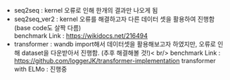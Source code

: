 - seq2seq : kernel 오류로 인해 한개의 결과만 나오게 됨 <br/>
- seq2seq_ver2 : kernel 오류를 해결하고자 다른 데이터 셋을 활용하여 진행함 (base code도 살짝 다름) <br/>
benchmark Link : https://wikidocs.net/216494 <br/>
-  transformer : wandb import해서 데이터셋을 활용해보고자 하였지만, 오류로 인해 dataset을 다운받아서 진행함. (추후 해결해볼 것!)< br/>
benchmark Link : https://github.com/loggerJK/transformer-implementation
transformer with ELMo : 진행중
